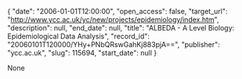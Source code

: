 {
  "date": "2006-01-01T12:00:00", 
  "open_access": false, 
  "target_url": "http://www.ycc.ac.uk/yc/new/projects/epidemiology/index.htm", 
  "description": null, 
  "end_date": null, 
  "title": "ALBEDA - A Level Biology: Epidemiological Data Analysis", 
  "record_id": "20060101T120000/YHy+PNbQRswGahKj883pjA==", 
  "publisher": "ycc.ac.uk", 
  "slug": 115694, 
  "start_date": null
}

None